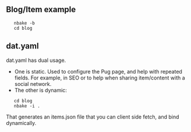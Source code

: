 
## Blog/Item example


```
   nbake -b
   cd blog
```

## dat.yaml

dat.yaml has dual usage.

- One is static. Used to configure the Pug page, and help with repeated fields. For example, in SEO or to help when sharing item/content with a social network.
- The other is dynamic:

```
   cd blog
   nbake -i .
```
That generates an items.json file that you can client side fetch, and bind dynamically.

